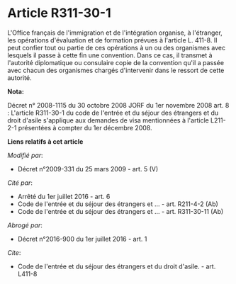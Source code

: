 # Article R311-30-1

L'Office français de l'immigration et de l'intégration organise, à l'étranger, les opérations d'évaluation et de formation
prévues à l'article L. 411-8. Il peut confier tout ou partie de ces opérations à un ou des organismes avec lesquels il passe
à cette fin une convention. Dans ce cas, il transmet à l'autorité diplomatique ou consulaire copie de la convention qu'il a
passée avec chacun des organismes chargés d'intervenir dans le ressort de cette autorité.

**Nota:**

Décret n° 2008-1115 du 30 octobre 2008 JORF du 1er novembre 2008 art. 8 : L'article R311-30-1 du code de l'entrée et du
séjour des étrangers et du droit d'asile s'applique aux demandes de visa mentionnées à l'article L211-2-1 présentées à
compter du 1er décembre 2008.

**Liens relatifs à cet article**

_Modifié par_:

  - Décret n°2009-331 du 25 mars 2009 - art. 5 (V)

_Cité par_:

  - Arrêté du 1er juillet 2016 - art. 6
  - Code de l'entrée et du séjour des étrangers et ... - art. R211-4-2 (Ab)
  - Code de l'entrée et du séjour des étrangers et ... - art. R311-30-11 (Ab)

_Abrogé par_:

  - Décret n°2016-900 du 1er juillet 2016 - art. 1

_Cite_:

  - Code de l'entrée et du séjour des étrangers et du droit d'asile. - art. L411-8
